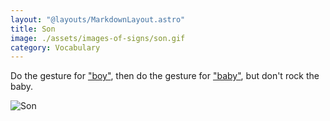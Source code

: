 ```yaml
---
layout: "@layouts/MarkdownLayout.astro"
title: Son
image: ./assets/images-of-signs/son.gif
category: Vocabulary
---
```


Do the gesture for ["boy"](../boy),
then do the gesture for ["baby"](../baby),
but don't rock the baby.

![Son](@signs/son.gif)
